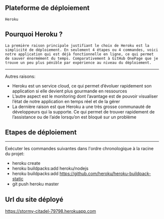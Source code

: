 ## Plateforme de déploiement
```
Heroku
```
## Pourquoi Heroku ?
```
La première raison principale justifiant le choix de Heroku est la simplicité de déploiement. En seulement 4 étapes ou 4 commandes, voici notre application qui est déjà fonctionnelle en ligne, ce qui permet de sauver énormément du temps. Comparativement à GitHub OnePage que je trouve un peu plus pénible par expérience au niveau du déploiement.
```
***
Autres raisons:
* Heroku est un service cloud, ce qui permet d’évoluer rapidement son application si elle devient plus gourmande en ressources
* L’autre aspect est le monitoring dont l’avantage est de pouvoir visualiser l’état de notre application en temps réel et de la gérer
* La dernière raison est que Heroku a une très grosse communauté de développeurs qui la supporte. Ce qui permet de trouver rapidement de l’assistance ou de l’aide lorsqu’on est bloqué sur un problème

## Etapes de déploiement
***
Exécuter les commandes suivantes dans l'ordre chronologique à la racine du projet:
* heroku create
* heroku buildpacks:add heroku/nodejs
* heroku buildpacks:add https://github.com/heroku/heroku-buildpack-static 
* git push heroku master

## Url du site déployé

https://stormy-citadel-79798.herokuapp.com
